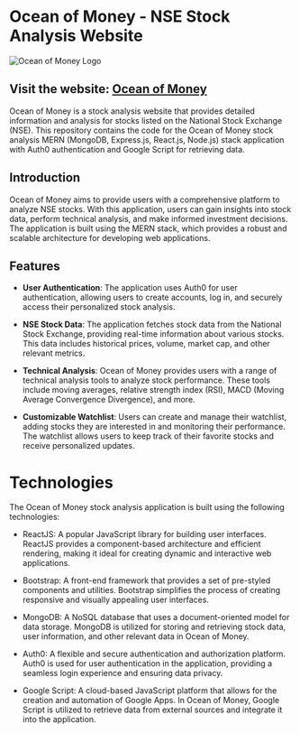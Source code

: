 # Ocean of Money - NSE Stock Analysis Website
![Ocean of Money Logo](https://radhikbhojani.github.io/nse-stock-analysis/static/media/logo.c97d0c5cbfce3a35862c.png)

## Visit the website: [Ocean of Money](https://radhikbhojani.github.io/nse-stock-analysis/) 
Ocean of Money is a stock analysis website that provides detailed information and analysis for stocks listed on the National Stock Exchange (NSE). This repository contains the code for the Ocean of Money stock analysis MERN (MongoDB, Express.js, React.js, Node.js) stack application with Auth0 authentication and Google Script for retrieving data.

## Introduction

Ocean of Money aims to provide users with a comprehensive platform to analyze NSE stocks. With this application, users can gain insights into stock data, perform technical analysis, and make informed investment decisions. The application is built using the MERN stack, which provides a robust and scalable architecture for developing web applications.

## Features

- **User Authentication**: The application uses Auth0 for user authentication, allowing users to create accounts, log in, and securely access their personalized stock analysis.

- **NSE Stock Data**: The application fetches stock data from the National Stock Exchange, providing real-time information about various stocks. This data includes historical prices, volume, market cap, and other relevant metrics.

- **Technical Analysis**: Ocean of Money provides users with a range of technical analysis tools to analyze stock performance. These tools include moving averages, relative strength index (RSI), MACD (Moving Average Convergence Divergence), and more.

- **Customizable Watchlist**: Users can create and manage their watchlist, adding stocks they are interested in and monitoring their performance. The watchlist allows users to keep track of their favorite stocks and receive personalized updates.

# Technologies
The Ocean of Money stock analysis application is built using the following technologies:

- ReactJS: A popular JavaScript library for building user interfaces. ReactJS provides a component-based architecture and efficient rendering, making it ideal for creating dynamic and interactive web applications.

- Bootstrap: A front-end framework that provides a set of pre-styled components and utilities. Bootstrap simplifies the process of creating responsive and visually appealing user interfaces.

- MongoDB: A NoSQL database that uses a document-oriented model for data storage. MongoDB is utilized for storing and retrieving stock data, user information, and other relevant data in Ocean of Money.

- Auth0: A flexible and secure authentication and authorization platform. Auth0 is used for user authentication in the application, providing a seamless login experience and ensuring data privacy.

 - Google Script: A cloud-based JavaScript platform that allows for the creation and automation of Google Apps. In Ocean of Money, Google Script is utilized to retrieve data from external sources and integrate it into the application.
